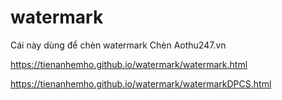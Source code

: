 # watermark
Cái này dùng để chèn watermark
Chèn Aothu247.vn

https://tienanhemho.github.io/watermark/watermark.html

https://tienanhemho.github.io/watermark/watermarkDPCS.html
